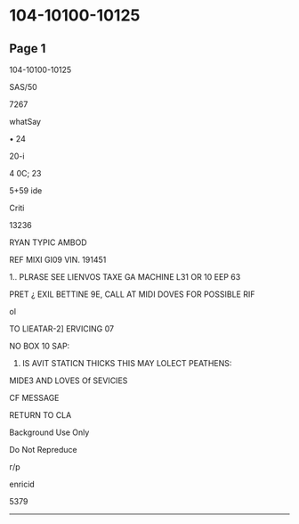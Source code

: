 # 104-10100-10125

## Page 1

104-10100-10125

SAS/50

7267

whatSay

• 24

20-i

4 0C; 23

5+59 ide

Criti

13236

RYAN TYPIC AMBOD

REF MIXI GI09 VIN. 191451

1.. PLRASE SEE LIENVOS TAXE GA MACHINE L31 OR 10 EEP 63

PRET ¿ EXIL BETTINE 9E, CALL AT MIDI DOVES FOR POSSIBLE RIF

ol

TO LIEATAR-2] ERVICING 07

NO BOX 10 SAP:

1. IS AVIT STATICN THICKS THIS MAY LOLECT PEATHENS:

MIDE3 AND LOVES Of SEVICIES

CF MESSAGE

RETURN TO CLA

Background Use Only

Do Not Repreduce

г/р

enricid

5379

---

